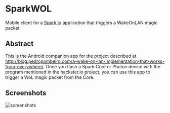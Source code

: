 # SparkWOL
Mobile client for a [Spark.io](http://spark.io) application that triggers a WakeOnLAN magic packet

## Abstract
This is the Android companion app for the project described at http://blog.pedropombeiro.com/a-wake-on-lan-implementation-that-works-from-everywhere/. Once you flash a Spark Core or Photon device with the program mentioned in the hackster.io project, you can use this app to trigger a WoL magic packet from the Core.

## Screenshots
![screenshots](http://blog.pedropombeiro.com/wp-content/uploads/2015/01/SparkWOL-Android1-1024x895.jpg)
